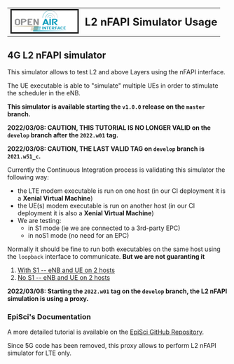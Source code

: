<table style="border-collapse: collapse; border: none;">
  <tr style="border-collapse: collapse; border: none;">
    <td style="border-collapse: collapse; border: none;">
      <a href="http://www.openairinterface.org/">
         <img src="./images/oai_final_logo.png" alt="" border=3 height=50 width=150>
         </img>
      </a>
    </td>
    <td style="border-collapse: collapse; border: none; vertical-align: center;">
      <b><font size = "5">L2 nFAPI Simulator Usage</font></b>
    </td>
  </tr>
</table>

## 4G L2 nFAPI simulator

This simulator allows to test L2 and above Layers using the nFAPI interface.

The UE executable is able to "simulate" multiple UEs in order to stimulate the scheduler in the eNB.

**This simulator is available starting the `v1.0.0` release on the `master` branch.**

**2022/03/08: CAUTION, THIS TUTORIAL IS NO LONGER VALID on the `develop` branch after the `2022.w01` tag.**

**2022/03/08: CAUTION, THE LAST VALID TAG on `develop` branch is `2021.w51_c`.**

Currently the Continuous Integration process is validating this simulator the following way:

*  the LTE modem executable is run on one host (in our CI deployment it is a **Xenial Virtual Machine**)
*  the UE(s) modem executable is run on another host (in our CI deployment it is also a **Xenial Virtual Machine**)
*  We are testing:
   *   in S1 mode (ie we are connected to a 3rd-party EPC)
   *   in noS1 mode (no need for an EPC)

Normally it should be fine to run both executables on the same host using the `loopback` interface to communicate. **But we are not guaranting it**

1. [With S1 -- eNB and UE on 2 hosts](L2NFAPI_S1.md)
2. [No S1 -- eNB and UE on 2 hosts](L2NFAPI_NOS1.md)


**2022/03/08: Starting the `2022.w01` tag on the `develop` branch, the L2 nFAPI simulation is using a proxy.**

### EpiSci's Documentation
A more detailed tutorial is available on the [EpiSci GitHub Repository](https://github.com/EpiSci/oai-lte-5g-multi-ue-proxy#readme).

Since 5G code has been removed, this proxy allows to perform L2 nFAPI simulator for LTE only.

